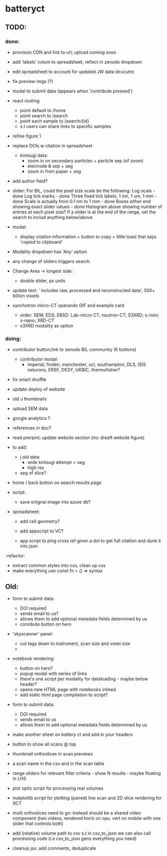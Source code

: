 # batteryct

## TODO:

### done:

- provision CDN and link to url; upload coming soon
- add 'labels' colum to spreadsheet, reflect in zenodo dropdown
- edit spreadsheet to account for updated JW data strucutre
- fix preview imgs (?)
- modal to submit data (appears when 'contribute pressed')
- react routing:
  - point default to /home
  - point search to /search
  - point each sample to /search/{id}
  - s.t users can share links to specific samples
- refine figure 1
- replace DOIs w citation in spreadsheet
  - kintsugi data:
    - zoom in on secondary particles + particle sep (of zoom)
    - electrode & sep + seg
    - zoom in from paper + seg
- add author field?
- slider:
  For BIL, could the pixel size scale be the following:
  Log scale - done
  Log tick marks - done
  Three fixed tick labels: 1 nm, 1 um, 1 mm - done
  Scale is actually from 0.1 nm to 1 mm - done
  Boxes either end showing exact slider values - done
  Histogram above showing number of entries at each pixel size?
  If a slider is at the end of the range, set the search to includ anything below/above
- modal:
  - display citation information + button to copy + little toast that says 'copied to clipboard'
- Modality dropdown has 'Any' option
- any change of sliders triggers search
- Change Area -> longest side:

  - double slider, px units

- update text:
  ' includes raw, processed and reconstructed data', 500+ billion voxels

- synchotron micro-CT operando GIF and example card
  - order: SEM; EDS; EBSD: Lab-micro CT; neutron-CT; S3XRD; s-mini; s-nano; XRD-CT
  - s3XRD modality as option

### doing:

- contributor button;link to zenodo BIL community (6 buttons)
  - contributor modal:
    - imperial, finden, manchester, ucl, southampton, DLS, ISIS neturons, ERSF, DESY, UKBIC, thermofisher?
- fix smart shuffle

- update deploy of website
- old J thumbnails
- upload SEM data
- google analytics ?
- references in doc?

- read prerpint; update website section (inc dreaft website figure)

- to add:

  - j old data:
    - wide kintsugi attempt + seg
    - high res
  - seg of slice?

- home / back button on search results page
- script:
  - save oriignal image into azure db?
- spreadsheet:

  - add cell geometry?

  - add appscript to VC?
  - app script to ping cross ref given a doi to get full citation and dunk it into json

-refactor:

- extract common styles into css, clean up css
- make everything use const fn = () => syntax

## Old:

- form to submit data:
  - DOI required
  - sends email to us?
  - allows them to add optional metadata fields determined by us
  - conribute button on hero
- 'skyscanner' panel:
  - cut tags down to instrument, scan size and voxel size
  -
- notebook rendering:

  - button on hero?
  - popup modal with series of links
  - there's one script per modality for dataloading - maybe below header?
  - opens new HTML page with notebooks inlined
  - add static html page compilation to script?

- form to submit data:
  - DOI required
  - sends email to us
  - allows them to add optional metadata fields determined by us
- make another sheet on battery ct and add in your headers
- button to show all scans @ top
- thumbnail orthoslices in scan previews
- a scan name in the csv and in the scan table
- range sliders for relevant filter criteria - show N results - maybe floating in LHS
- plot optix script for processing real volumes
- matplotlib script for plotting (paired) line scan and 2D slice rendering for XCT
- multi orthoslices need to go: instead should be a shared video component (two videos, rendered horiz on cpu. vert on mobile with one slider that controls both)
- add (relative) volume path to csv s.t in csv_to_json we can also call processing code (i.e csv_to_json gens everything you need)
- cleanup jsx: add comments, deduplicate
